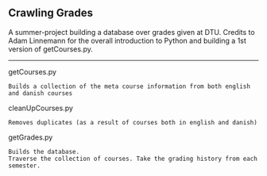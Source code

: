 ## Crawling Grades
A summer-project building a database over grades given at DTU. 
Credits to Adam Linnemann for the overall introduction to Python and building a 1st version of getCourses.py.

-------------------------------------------------------------------------

getCourses.py

	Builds a collection of the meta course information from both english and danish courses

cleanUpCourses.py
	
	Removes duplicates (as a result of courses both in english and danish)

getGrades.py
	
	Builds the database. 
	Traverse the collection of courses. Take the grading history from each semester. 
	
